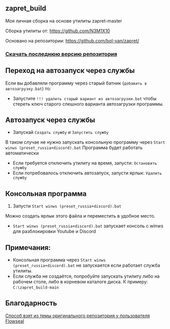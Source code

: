 ## zapret_build

Моя личная сборка на основе утилиты zapret-master

Сборка утилиты от: https://github.com/N3M1X10

Основано на репозитории: https://github.com/bol-van/zapret/

### [Скачать последнюю версию репозитория](https://github.com/N3M1X10/zapret_build/archive/refs/heads/main.zip)


## Переход на автозапуск через службы

Если вы добавляли программу через старый батник (`добавить в автозагрузку.bat`) то:
- Запустите `!!! удалить старый вариант из автозагрузки.bat` чтобы стереть ключ старого спешного варианта автозагрузки программы.


## Автозапуск через службы

- Запускай `Создать службу` и `Запустить службу`

В таком случае не нужно запускать консольную программу через `Start winws (preset_russia+discord).bat`
Программа будет работать автоматически

- Если требуется отключить утилиту на время, запусти: `Остановить службу`
- Если потребовалось отключить автозапуск, запусти ярлык: `Удалить службу`


## Консольная программа
1. Запусти `Start winws (preset_russia+discord).bat`

Можно создать ярлык этого файла и переместить в удобное место.


- `Start winws (preset_russia+discord).bat` запускает консоль с winws для разблокировки Youtube и Discord



## Примечания:

- Консольная программа через `Start winws (preset_russia+discord).bat` не запускается если работает служба утилиты.
- Если служба не создаётся, попробуйте запускать утилиту либо на рабочем столе, либо в корневом каталоге диска. К примеру: `C:\zapret_build-main`



## Благодарность

[Способ взят из темы оригинального репозитория у пользователя Flowseal](https://github.com/bol-van/zapret/issues/455#issuecomment-2400503770)
